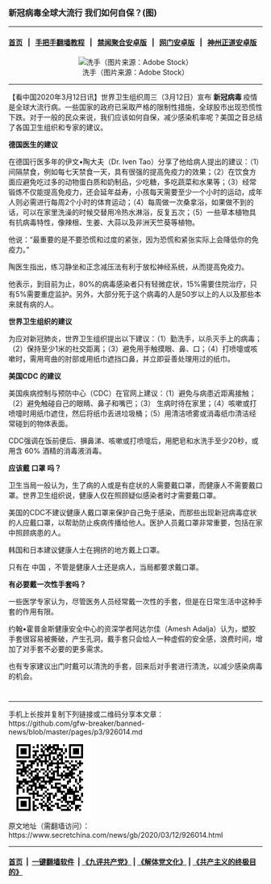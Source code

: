 ### 新冠病毒全球大流行 我们如何自保？(图)
------------------------

#### [首页](https://github.com/gfw-breaker/banned-news/blob/master/README.md) &nbsp;&nbsp;|&nbsp;&nbsp; [手把手翻墙教程](https://github.com/gfw-breaker/guides/wiki) &nbsp;&nbsp;|&nbsp;&nbsp; [禁闻聚合安卓版](https://github.com/gfw-breaker/bn-android) &nbsp;&nbsp;|&nbsp;&nbsp; [网门安卓版](https://github.com/oGate2/oGate) &nbsp;&nbsp;|&nbsp;&nbsp; [神州正道安卓版](https://github.com/SzzdOgate/update) 



<div class="article_right" style="fone-color:#000">
 <p style="text-align:center">
  <img alt="洗手（图片来源：Adobe Stock）" src="//img3.secretchina.com/pic/2020/2-23/p2633761a873328385-ss.jpg" style="height:337px; width:600px"/>
  <br>
   洗手（图片来源：Adobe Stock）
   <span id="hideid" name="hideid" style="color:red;display:none;">
    <span href="https://www.secretchina.com">
    </span>
   </span>
  </br>
 </p>
 <div id="txt-mid1-t21-2017">
  

---


  </div>
 </div>
 <p>
  【看中国2020年3月12日讯】世界卫生组织周三（3月12日）宣布
  <strong>
   <span href="https://www.secretchina.com/news/gb/tag/新冠病毒" target="_blank">
    新冠病毒
   </span>
  </strong>
  疫情是全球大流行病。一些国家的政府已采取严格的限制性措施，全球股市出现恐慌性下跌。对于一般的民众来说，我们应该如何自保，减少感染机率呢？美国之音总结了各国卫生组织和专家的建议。
  <span id="hideid" name="hideid" style="color:red;display:none;">
   <span href="https://www.secretchina.com">
   </span>
  </span>
 </p>
 <p>
  <strong>
   德国医生的建议
  </strong>
 </p>
 <p>
  在德国行医多年的伊文•陶大夫（Dr. Iven Tao）分享了他给病人提出的建议：（1）间隔禁食，例如每七天禁食一天，具有很强的提高免疫力的效果；（2）在饮食方面应避免吃过多的动物蛋白质和奶制品，少吃糖，多吃蔬菜和水果等；（3）经常锻炼不仅能提高免疫力，还会延年益寿，小孩每天需要至少一个小时的运动，成年人则必需进行每周2个小时的体育运动；（4）每周做一次桑拿浴，如果做不到的话，可以在家里洗澡的时候交替用冷热水淋浴，反复五次；（5）一些草本植物具有抗病毒特性，像辣根、生姜、大蒜以及非洲天竺葵等植物。
 </p>
 <p>
  他说：“最重要的是不要恐慌和过度的紧张，因为恐慌和紧张实际上会降低你的免疫力。”
 </p>
 <p>
  陶医生指出，练习静坐和正念减压法有利于放松神经系统，从而提高免疫力。
 </p>
 <p>
  他表示，到目前为止，80%的病毒感染者只有轻微症状，15%需要住院治疗，只有5%需要重症监护。另外，大部分死于这个病毒的人是50岁以上的人以及那些本来就有病的人。
 </p>
 <p>
  <strong>
   世界卫生组织的建议
  </strong>
 </p>
 <p>
  为应对新冠肺炎，世界卫生组织提出以下建议：（1）勤洗手，以杀灭手上的病毒；（2）保持至少1米的社交距离；（3）避免用手触摸眼、鼻、口；（4）打喷嚏或咳嗽时，需用弯曲的肘部或用纸巾遮挡口鼻，并立即妥善处理用过的纸巾。
 </p>
 <p>
  <strong>
   美国CDC
  </strong>
  <strong>
   的建议
  </strong>
 </p>
 <p>
  美国疾病控制与预防中心（CDC）在官网上建议：（1）避免与病患近距离接触；（2）避免触碰自己的眼睛、鼻子和嘴巴；（3） 生病时待在家里；（4）咳嗽或打喷嚏时用纸巾遮住，然后将纸巾丢进垃圾桶；（5）用清洁喷雾或消毒纸巾清洁经常碰到的物体表面。
 </p>
 <p>
  CDC强调在饭前便后、擤鼻涕、咳嗽或打喷嚏后，用肥皂和水洗手至少20秒，或用含 60% 酒精的消毒液消毒。
 </p>
 <p>
  <strong>
   应该戴
   <span href="https://www.secretchina.com/news/gb/tag/口罩" target="_blank">
    口罩
   </span>
   吗？
  </strong>
 </p>
 <p>
  卫生当局一般认为，生了病的人或是有症状的人需要戴口罩，而健康人不需要戴口罩。世界卫生组织说，健康人仅在照顾疑似感染者时才需要戴口罩。
 </p>
 <p>
  美国的CDC不建议健康人戴口罩来保护自己免于感染，而那些出现新冠病毒症状的人应戴口罩，以帮助防止疾病传播给他人。医护人员戴口罩非常重要，包括在家中照顾病患的人。
 </p>
 <p>
  韩国和日本建议健康人士在拥挤的地方戴上口罩。
 </p>
 <p>
  只有在
  <span href="https://www.secretchina.com" target="_blank">
   中国
  </span>
  ，不管是健康人士还是病人，当局都要求戴口罩。
 </p>
 <p>
  <strong>
   有必要戴一次性手套吗？
  </strong>
 </p>
 <p>
  一些医学专家认为，尽管医务人员经常戴一次性的手套，但是在日常生活中这种手套的作用有限。
 </p>
 <p>
  约翰•霍普金斯健康安全中心的资深学者阿达尔佳（Amesh Adalja）认为，塑胶手套很容易被撕破，产生孔洞，戴手套只会给人一种虚假的安全感，浪费时间，增加了对手套不必要的更多需求。
 </p>
 <p>
  也有专家建议出门时戴可以清洗的手套，回来后对手套进行清洗，以减少感染病毒的机会。
  <center>
   <div>
    <div id="txt-mid2-t22-2017" style="display: block;  max-height: 351px;  overflow: hidden;">
     <div id="SC-21xxx">
     </div>
     <ins class="adsbygoogle" data-ad-client="ca-pub-1276641434651360" data-ad-format="auto" data-ad-slot="4301710469" data-full-width-responsive="true" style="display:block">
     </ins>
    </div>
   </div>
  </center>
  <div style="padding-top:12px;">
  </div>
 </p>
</div>

<hr/>
手机上长按并复制下列链接或二维码分享本文章：<br/>
https://github.com/gfw-breaker/banned-news/blob/master/pages/p3/926014.md <br/>
<a href='https://github.com/gfw-breaker/banned-news/blob/master/pages/p3/926014.md'><img src='https://github.com/gfw-breaker/banned-news/blob/master/pages/p3/926014.md.png'/></a> <br/>
原文地址（需翻墙访问）：https://www.secretchina.com/news/gb/2020/03/12/926014.html


------------------------
#### [首页](https://github.com/gfw-breaker/banned-news/blob/master/README.md) &nbsp;|&nbsp; [一键翻墙软件](https://github.com/gfw-breaker/nogfw/blob/master/README.md) &nbsp;| [《九评共产党》](https://github.com/gfw-breaker/9ping.md/blob/master/README.md#九评之一评共产党是什么) | [《解体党文化》](https://github.com/gfw-breaker/jtdwh.md/blob/master/README.md) | [《共产主义的终极目的》](https://github.com/gfw-breaker/gczydzjmd.md/blob/master/README.md)


<img src='http://gfw-breaker.win/banned-news/pages/p3/926014.md' width='0px' height='0px'/>